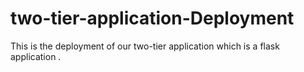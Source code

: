 # two-tier-application-Deployment
This is the deployment of our two-tier application which is a flask application .
